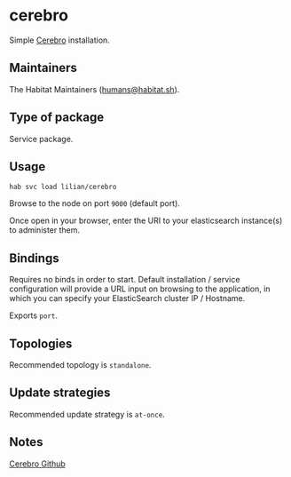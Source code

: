 # cerebro

Simple [Cerebro][1] installation.

## Maintainers

The Habitat Maintainers (humans@habitat.sh).

## Type of package

Service package.

## Usage

```
hab svc load lilian/cerebro
```

Browse to the node on port `9000` (default port).

Once open in your browser, enter the URI to your elasticsearch instance(s) to administer them.

## Bindings

Requires no binds in order to start. Default installation / service configuration will provide a URL input on browsing to the application, in which you can specify your ElasticSearch cluster IP / Hostname.

Exports `port`.

## Topologies

Recommended topology is `standalone`.

## Update strategies

Recommended update strategy is `at-once`.

## Notes

[Cerebro Github][1]

[1]: https://github.com/lmenezes/cerebro

